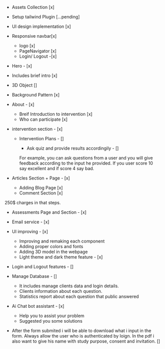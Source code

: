 - Assets Collection [x]
- Setup tailwind Plugin [...pending]
- UI design implementation [x]


- Responsive navbar[x]
  - logo [x]
  - PageNavigator [x]
  - Login/ Logout -[x]

- Hero - [x]
 - Includes brief intro [x]
 - 3D Object []
 - Background Pattern [x]

- About - [x]
  - Breif Introduction to intervention [x]
  - Who can participate [x]

- intervention section - [x]
  - Intervention Plans - []
    - Ask quiz and provide results accordingily - []
    
    For example, you can ask questions from a user and you will give feedback according to the input he provided. 
    If you user score 10 say excellent and if score 4 say bad.

- Articles Section + Page - [x]
  - Adding Blog Page [x]
  - Comment Section [x]

250$ charges in that steps.

- Assessments Page and Section - [x]
- Email service - [x]
- UI improving - [x]
  - Improving and remaking each component
  - Adding proper colors and fonts
  - Adding 3D model in the webpage
  - Light theme and dark theme feature - [x]
  
- Login and Logout features - []
- Manage Database - []
  - It includes manage clients data and login details.
  - Clients information about each question.
  - Statistics report about each question that public answered
- Ai Chat bot assistant - [x]
  - Help you to assist your problem
  - Suggested you some solutions



-  After the form submited i will be able to download what i input in the form. Always allow the user who is authenticated by loign. In the pdf i also want to give his name with study purpose, consent and invitation. []
